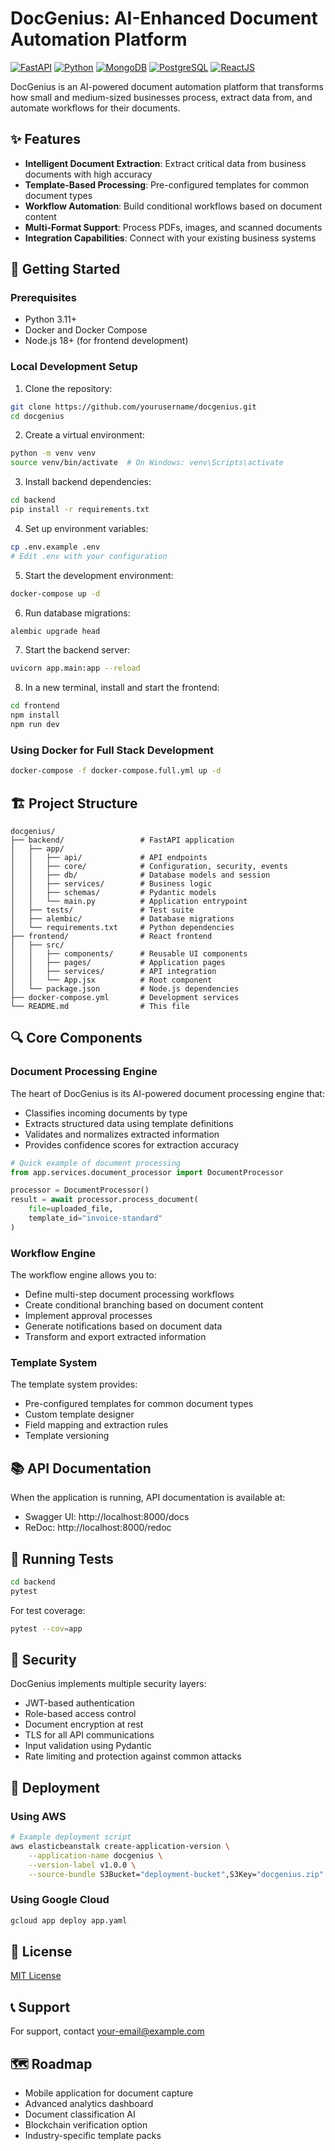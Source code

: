 # DocGenius: AI-Enhanced Document Automation Platform

[![FastAPI](https://img.shields.io/badge/FastAPI-0.101.0-009688.svg?style=flat&logo=fastapi)](https://fastapi.tiangolo.com/)
[![Python](https://img.shields.io/badge/Python-3.11+-3776AB.svg?style=flat&logo=python&logoColor=white)](https://www.python.org/)
[![MongoDB](https://img.shields.io/badge/MongoDB-4.4+-47A248.svg?style=flat&logo=mongodb&logoColor=white)](https://www.mongodb.com/)
[![PostgreSQL](https://img.shields.io/badge/PostgreSQL-14+-336791.svg?style=flat&logo=postgresql&logoColor=white)](https://www.postgresql.org/)
[![ReactJS](https://img.shields.io/badge/React-18+-61DAFB.svg?style=flat&logo=react&logoColor=black)](https://reactjs.org/)

DocGenius is an AI-powered document automation platform that transforms how small and medium-sized businesses process, extract data from, and automate workflows for their documents.

## ✨ Features

- **Intelligent Document Extraction**: Extract critical data from business documents with high accuracy
- **Template-Based Processing**: Pre-configured templates for common document types
- **Workflow Automation**: Build conditional workflows based on document content
- **Multi-Format Support**: Process PDFs, images, and scanned documents
- **Integration Capabilities**: Connect with your existing business systems

## 🚀 Getting Started

### Prerequisites

- Python 3.11+
- Docker and Docker Compose
- Node.js 18+ (for frontend development)

### Local Development Setup

1. Clone the repository:

```bash
git clone https://github.com/yourusername/docgenius.git
cd docgenius
```

2. Create a virtual environment:

```bash
python -m venv venv
source venv/bin/activate  # On Windows: venv\Scripts\activate
```

3. Install backend dependencies:

```bash
cd backend
pip install -r requirements.txt
```

4. Set up environment variables:

```bash
cp .env.example .env
# Edit .env with your configuration
```

5. Start the development environment:

```bash
docker-compose up -d
```

6. Run database migrations:

```bash
alembic upgrade head
```

7. Start the backend server:

```bash
uvicorn app.main:app --reload
```

8. In a new terminal, install and start the frontend:

```bash
cd frontend
npm install
npm run dev
```

### Using Docker for Full Stack Development

```bash
docker-compose -f docker-compose.full.yml up -d
```

## 🏗️ Project Structure

```
docgenius/
├── backend/                 # FastAPI application
│   ├── app/
│   │   ├── api/             # API endpoints
│   │   ├── core/            # Configuration, security, events
│   │   ├── db/              # Database models and session
│   │   ├── services/        # Business logic
│   │   ├── schemas/         # Pydantic models
│   │   └── main.py          # Application entrypoint
│   ├── tests/               # Test suite
│   ├── alembic/             # Database migrations
│   └── requirements.txt     # Python dependencies
├── frontend/                # React frontend
│   ├── src/
│   │   ├── components/      # Reusable UI components
│   │   ├── pages/           # Application pages
│   │   ├── services/        # API integration
│   │   └── App.jsx          # Root component
│   └── package.json         # Node.js dependencies
├── docker-compose.yml       # Development services
└── README.md                # This file
```

## 🔍 Core Components

### Document Processing Engine

The heart of DocGenius is its AI-powered document processing engine that:

- Classifies incoming documents by type
- Extracts structured data using template definitions
- Validates and normalizes extracted information
- Provides confidence scores for extraction accuracy

```python
# Quick example of document processing
from app.services.document_processor import DocumentProcessor

processor = DocumentProcessor()
result = await processor.process_document(
    file=uploaded_file,
    template_id="invoice-standard"
)
```

### Workflow Engine

The workflow engine allows you to:

- Define multi-step document processing workflows
- Create conditional branching based on document content
- Implement approval processes
- Generate notifications based on document data
- Transform and export extracted information

### Template System

The template system provides:

- Pre-configured templates for common document types
- Custom template designer
- Field mapping and extraction rules
- Template versioning

## 📚 API Documentation

When the application is running, API documentation is available at:

- Swagger UI: http://localhost:8000/docs
- ReDoc: http://localhost:8000/redoc

## 🧪 Running Tests

```bash
cd backend
pytest
```

For test coverage:

```bash
pytest --cov=app
```

## 🔐 Security

DocGenius implements multiple security layers:

- JWT-based authentication
- Role-based access control
- Document encryption at rest
- TLS for all API communications
- Input validation using Pydantic
- Rate limiting and protection against common attacks

## 🚢 Deployment

### Using AWS

```bash
# Example deployment script
aws elasticbeanstalk create-application-version \
    --application-name docgenius \
    --version-label v1.0.0 \
    --source-bundle S3Bucket="deployment-bucket",S3Key="docgenius.zip"
```

### Using Google Cloud

```bash
gcloud app deploy app.yaml
```

## 📝 License

[MIT License](LICENSE)

## 📞 Support

For support, contact [your-email@example.com](mailto:your-email@example.com)

## 🗺️ Roadmap

- Mobile application for document capture
- Advanced analytics dashboard
- Document classification AI
- Blockchain verification option
- Industry-specific template packs
